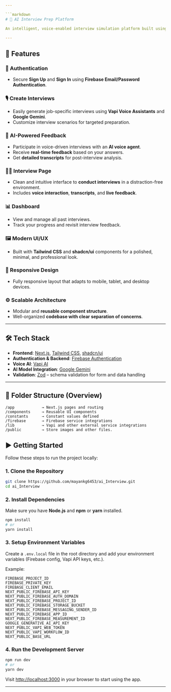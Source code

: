 ```yaml
---

```markdown
# 🧠 AI Interview Prep Platform

An intelligent, voice-enabled interview simulation platform built using Next.js. This tool helps users prepare for job interviews by generating realistic AI-powered mock interviews, providing real-time feedback, and offering a seamless user experience across all devices.

---
```


## 🚀 Features

### 🔐 Authentication

- Secure **Sign Up** and **Sign In** using **Firebase Email/Password Authentication**.

### 🎙️ Create Interviews

- Easily generate job-specific interviews using **Vapi Voice Assistants** and **Google Gemini**.
- Customize interview scenarios for targeted preparation.

### 🤖 AI-Powered Feedback

- Participate in voice-driven interviews with an **AI voice agent**.
- Receive **real-time feedback** based on your answers.
- Get **detailed transcripts** for post-interview analysis.

### 🧑‍💻 Interview Page

- Clean and intuitive interface to **conduct interviews** in a distraction-free environment.
- Includes **voice interaction**, **transcripts**, and **live feedback**.

### 📊 Dashboard

- View and manage all past interviews.
- Track your progress and revisit interview feedback.

### 🖼️ Modern UI/UX

- Built with **Tailwind CSS** and **shadcn/ui** components for a polished, minimal, and professional look.

### 📱 Responsive Design

- Fully responsive layout that adapts to mobile, tablet, and desktop devices.

### ⚙️ Scalable Architecture

- Modular and **reusable component structure**.
- Well-organized **codebase with clear separation of concerns**.

---

## 🛠 Tech Stack

- **Frontend**: [Next.js](https://nextjs.org/), [Tailwind CSS](https://tailwindcss.com/), [shadcn/ui](https://ui.shadcn.com/)
- **Authentication & Backend**: [Firebase Authentication](https://firebase.google.com/products/auth)
- **Voice AI**: [Vapi AI](https://www.vapi.ai/)
- **AI Model Integration**: [Google Gemini](https://deepmind.google/technologies/gemini/)
- **Validation**: [Zod](https://zod.dev/) – schema validation for form and data handling

---

## 📁 Folder Structure (Overview)

```
/app            → Next.js pages and routing
/components     → Reusable UI components
/constants      → Constant values defined
/firebase       → Firebase service integrations
/lib            → Vapi and other external service integrations
/public         → Store images and other files.
```

## ▶️ Getting Started

Follow these steps to run the project locally:

### 1. Clone the Repository

```bash
git clone https://github.com/mayankg6453/ai_Interview.git
cd ai_Interview
```

### 2. Install Dependencies

Make sure you have **Node.js** and **npm** or **yarn** installed.

```bash
npm install
# or
yarn install
```

### 3. Setup Environment Variables

Create a `.env.local` file in the root directory and add your environment variables (Firebase config, Vapi API keys, etc.).

Example:

```env
FIREBASE_PROJECT_ID
FIREBASE_PRIVATE_KEY
FIREBASE_CLIENT_EMAIL
NEXT_PUBLIC_FIREBASE_API_KEY
NEXT_PUBLIC_FIREBASE_AUTH_DOMAIN
NEXT_PUBLIC_FIREBASE_PROJECT_ID
NEXT_PUBLIC_FIREBASE_STORAGE_BUCKET
NEXT_PUBLIC_FIREBASE_MESSAGING_SENDER_ID
NEXT_PUBLIC_FIREBASE_APP_ID
NEXT_PUBLIC_FIREBASE_MEASUREMENT_ID
GOOGLE_GENERATIVE_AI_API_KEY
NEXT_PUBLIC_VAPI_WEB_TOKEN
NEXT_PUBLIC_VAPI_WORKFLOW_ID
NEXT_PUBLIC_BASE_URL
```

### 4. Run the Development Server

```bash
npm run dev
# or
yarn dev
```

Visit [http://localhost:3000](http://localhost:3000) in your browser to start using the app.

---
